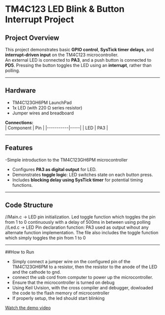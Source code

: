 # TM4C123 LED Blink & Button Interrupt Project

## Project Overview
This project demonstrates basic **GPIO control**, **SysTick timer delays**, and **interrupt-driven input** on the TM4C123 microcontroller.  
An external LED is connected to **PA3**, and a push button is connected to **PD5**. Pressing the button toggles the LED using an **interrupt**, rather than polling.

---

## Hardware
- TM4C123GH6PM LaunchPad  
- 1x LED (with 220 Ω series resistor)  
- Jumper wires and breadboard  

**Connections:**  
| Component | Pin |
|-----------|-----|
| LED       | PA3 |


---

## Features
-Simple introduction to the TM4C123GH6PM microcontroller
- Configures **PA3 as digital output** for LED.     
- Demonstrates **toggle logic**: LED switches state on each button press.  
- Includes **blocking delay using SysTick timer** for potential timing functions.

---

## Code Structure
//Main.c -> LED pin initialization. Led toggle function which toggles the pin from 1 to 0 continuously with a delay of 500ms in between using polling
//Led.c -> LED Pin declaration function: PA3 used as output wihout any alternate function implementation. The file also includes the toggle function which simply toggles the pin from 1 to 0

---

##How to Run
- Simply connect a jumper wire on the configured pin of the TM4C123GH6PM to a resistor, then the resistor to the anode of the LED and the cathode to gnd.
- connect the usb cord from computer to power up the microcontroller.
- Ensure that the microcontroller is turned on debug
- Using Keil Uvision, with the cross compiler and debugger, dowloaded the code to the flash memory of microcontroller
- If properly setup, the led should start blinking

[Watch the demo video](https://drive.google.com/file/d/your_video_id/view?usp=sharing)


